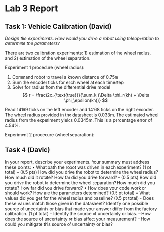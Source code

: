 # Lab 3 Report


## Task 1: Vehicle Calibration (David)
*Design the experiments. How would you drive a robot using teleoperation to determine the parameters?*

There are two calibration experiments: 1) estimation of the wheel radius, and 2) estimation of the wheel separation. 

Experiment 1 procedure (wheel radius):
1. Command robot to travel a known distance of 0.75m
2. Sum the encoder ticks for each wheel at each timestep
3. Solve for radius from the differential drive model
$$
r = \frac{2x_{\text{true}}}{\sum_k (\Delta \phi_r(kh) + \Delta \phi_\epsilon(kh))}
$$

Read 14169 ticks on the left encoder and 14168 ticks on the right encoder. The wheel radius provided in the datasheet is 0.033m. The estimated wheel radius from the experiment yields 0.0345m. This is a percentage error of 4.54%.

Experiment 2 procedure (wheel separation):



## Task 4 (David)

In your report, describe your experiments. Your summary must address these
points:
• What path the robot was driven in each experiment? (1 pt total)
– (0.5 pts) How did you drive the robot to determine the wheel radius? How much
did it rotate? How far did you drive forward?
– (0.5 pts) How did you drive the robot to determine the wheel separation? How
much did you rotate? How far did you drive forward?
• How does your code work or should work? How are the parameters determined? (0.5
pt total)
• What values did you get for the wheel radius and baseline? (0.5 pt total)
• Does these values match those given in the datasheet? Identify one possible source
of uncertainty or bias that made your answer differ from the factory calibration. (1
pt total)
– Identify the source of uncertainty or bias.
– How does the source of uncertainty or bias affect your measurement?
– How could you mitigate this source of uncertainty or bias?